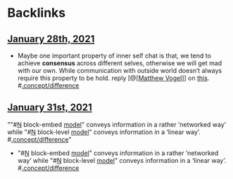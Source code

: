 
# Backlinks
## [January 28th, 2021](<January 28th, 2021.md>)
- Maybe one important property of inner self chat is that, we tend to achieve **consensus** across different selves, otherwise we will get mad with our own. While communication with outside world doesn’t always require this property to be hold. reply [@[[Matthew Vogel](<../@[[Matthew Vogel.md>)]] on [this](((XEO7RXlX2))). #[.concept/difference](<../.concept/difference.md>)

## [January 31st, 2021](<January 31st, 2021.md>)
""#[N](<../N.md>) block-embed [model](<../model.md>)" conveys information in a rather ‘networked way’ while "#[N](<../N.md>) block-level [model](<../model.md>)" conveys information in a ‘linear way’. #[.concept/difference](<../.concept/difference.md>)"

- "#[N](<../N.md>) block-embed [model](<../model.md>)" conveys information in a rather ‘networked way’ while "#[N](<../N.md>) block-level [model](<../model.md>)" conveys information in a ‘linear way’. #[.concept/difference](<../.concept/difference.md>)

